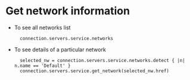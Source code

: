 # Get network information

- To see all networks list

        connection.servers.service.networks

- To see details of a particular network

        selected_nw = connection.servers.service.networks.detect { |n| n.name == 'Default' }
        connection.servers.service.get_network(selected_nw.href)
